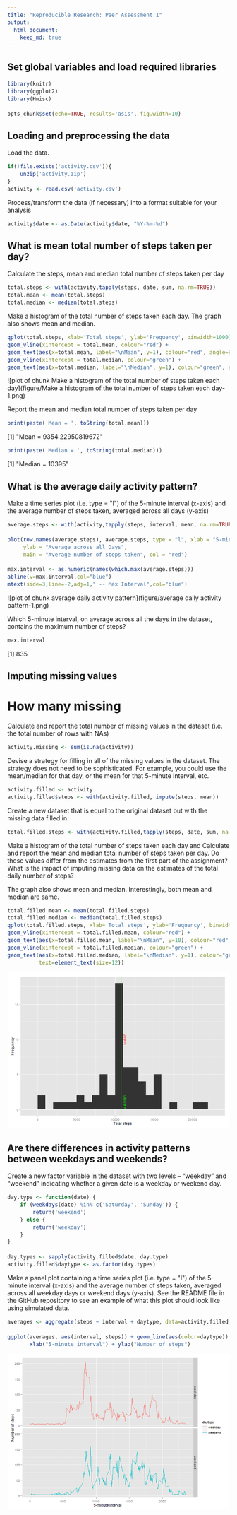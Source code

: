 ```yaml
---
title: "Reproducible Research: Peer Assessment 1"
output: 
  html_document:
    keep_md: true
---
```


## Set global variables and load required libraries

```r
library(knitr)
library(ggplot2)
library(Hmisc)

opts_chunk$set(echo=TRUE, results='asis', fig.width=10)
```

## Loading and preprocessing the data


Load the data.

```r
if(!file.exists('activity.csv')){
    unzip('activity.zip')
}
activity <- read.csv('activity.csv')
```

Process/transform the data (if necessary) into a format suitable for your analysis

```r
activity$date <- as.Date(activity$date, "%Y-%m-%d")
```


## What is mean total number of steps taken per day?
Calculate the steps, mean and median total number of steps taken per day

```r
total.steps <- with(activity,tapply(steps, date, sum, na.rm=TRUE))
total.mean <- mean(total.steps)
total.median <- median(total.steps)
```

Make a histogram of the total number of steps taken each day. The graph also shows mean and median. 

```r
qplot(total.steps, xlab='Total steps', ylab='Frequency', binwidth=1000) +
geom_vline(xintercept = total.mean, colour="red") + 
geom_text(aes(x=total.mean, label="\nMean", y=1), colour="red", angle=90, text=element_text(size=12)) +
geom_vline(xintercept = total.median, colour="green") +
geom_text(aes(x=total.median, label="\nMedian", y=1), colour="green", angle=90, text=element_text(size=12)) 
```

![plot of chunk Make a histogram of the total number of steps taken each day](figure/Make a histogram of the total number of steps taken each day-1.png) 

Report the mean and median total number of steps taken per day

```r
print(paste('Mean = ', toString(total.mean)))
```

[1] "Mean =  9354.22950819672"

```r
print(paste('Median = ', toString(total.median)))
```

[1] "Median =  10395"


## What is the average daily activity pattern?
Make a time series plot (i.e. type = "l") of the 5-minute interval (x-axis) and the average number of steps taken, 
averaged across all days (y-axis)

```r
average.steps <- with(activity,tapply(steps, interval, mean, na.rm=TRUE))

plot(row.names(average.steps), average.steps, type = "l", xlab = "5-min interval", 
     ylab = "Average across all Days", 
     main = "Average number of steps taken", col = "red")

max.interval <- as.numeric(names(which.max(average.steps)))
abline(v=max.interval,col="blue")
mtext(side=3,line=-2,adj=1," -- Max Interval",col="blue")
```

![plot of chunk average daily activity pattern](figure/average daily activity pattern-1.png) 

Which 5-minute interval, on average across all the days in the dataset, contains the maximum number of steps?

```r
max.interval
```

[1] 835

## Imputing missing values

# How many missing

Calculate and report the total number of missing values in the dataset (i.e. the total number of rows with NAs)

```r
activity.missing <- sum(is.na(activity))
```

Devise a strategy for filling in all of the missing values in the dataset. The strategy does not need to be sophisticated. 
For example, you could use the mean/median for that day, or the mean for that 5-minute interval, etc.

```r
activity.filled <- activity
activity.filled$steps <- with(activity.filled, impute(steps, mean))
```

Create a new dataset that is equal to the original dataset but with the missing data filled in.

```r
total.filled.steps <- with(activity.filled,tapply(steps, date, sum, na.rm=TRUE))
```

Make a histogram of the total number of steps taken each day and Calculate and report the mean and median total number of 
steps taken per day. Do these values differ from the estimates from the first part of the assignment? What is the impact 
of imputing missing data on the estimates of the total daily number of steps?

The graph also shows mean and median. Interestingly, both mean and median are same.

```r
total.filled.mean <- mean(total.filled.steps)
total.filled.median <- median(total.filled.steps)
qplot(total.filled.steps, xlab='Total steps', ylab='Frequency', binwidth=1000) +
geom_vline(xintercept = total.filled.mean, colour="red") + 
geom_text(aes(x=total.filled.mean, label="\nMean", y=10), colour="red", angle=90, text=element_text(size=12)) +
geom_vline(xintercept = total.filled.median, colour="green") +
geom_text(aes(x=total.filled.median, label="\nMedian", y=1), colour="green", angle=90, 
          text=element_text(size=12)) 
```

![plot of chunk unnamed-chunk-2](figure/unnamed-chunk-2-1.png) 

## Are there differences in activity patterns between weekdays and weekends?

Create a new factor variable in the dataset with two levels – “weekday” and “weekend” indicating whether a given date is 
a weekday or weekend day.

```r
day.type <- function(date) {
    if (weekdays(date) %in% c('Saturday', 'Sunday')) {
        return('weekend')
    } else {
        return('weekday')
    }
}

day.types <- sapply(activity.filled$date, day.type)
activity.filled$daytype <- as.factor(day.types)
```

Make a panel plot containing a time series plot (i.e. type = "l") of the 5-minute interval (x-axis) and the average number 
of steps taken, averaged across all weekday days or weekend days (y-axis). See the README file in the GitHub repository to 
see an example of what this plot should look like using simulated data.

```r
averages <- aggregate(steps ~ interval + daytype, data=activity.filled, mean)

ggplot(averages, aes(interval, steps)) + geom_line(aes(color=daytype)) + facet_grid(daytype ~ .) + 
       xlab("5-minute interval") + ylab("Number of steps")
```

![plot of chunk unnamed-chunk-4](figure/unnamed-chunk-4-1.png) 
